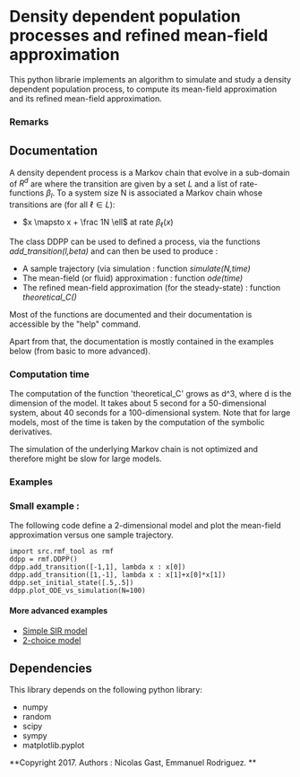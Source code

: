 
# Density dependent population processes and refined mean-field approximation


This python librarie implements an algorithm to simulate and study a
density dependent population process, to compute its mean-field
approximation and its refined mean-field approximation.

### Remarks




## Documentation

A density dependent process is a Markov chain that evolve in a sub-domain of $R^d$ are where the transition are given by a set $L$ and a list of rate-functions $\beta_l$. To a system size N is associated a Markov chain whose transitions are (for all $\ell\in L$):

* $x \mapsto x + \frac 1N \ell$ at rate $\beta_\ell(x)$

The class DDPP can be used to defined a process, via the functions *add_transition(l,beta)* and can then be used to produce :

* A sample trajectory (via simulation : function *simulate(N,time)*
* The mean-field (or fluid) approximation : function *ode(time)*
* The refined mean-field approximation (for the steady-state) : function *theoretical_C()*

Most of the functions are documented and their documentation is
accessible by the "help" command.

Apart from that, the documentation is mostly contained in the examples
below (from basic to more advanced). 

### Computation time

The computation of the function 'theoretical_C' grows as d^3, where d is the dimension of the model. It takes about 5 second for a 50-dimensional system, about 40 seconds for a 100-dimensional system. Note that for large models, most of the time is taken by the computation of the symbolic derivatives. 

The simulation of the underlying Markov chain is not optimized and therefore might be slow for large models. 

### Examples

### Small example :
The following code define a 2-dimensional model and plot the mean-field approximation versus one sample trajectory.

```
import src.rmf_tool as rmf
ddpp = rmf.DDPP()
ddpp.add_transition([-1,1], lambda x : x[0])
ddpp.add_transition([1,-1], lambda x : x[1]+x[0]*x[1])
ddpp.set_initial_state([.5,.5])
ddpp.plot_ODE_vs_simulation(N=100)
```

#### More advanced examples

* [Simple SIR model](BasicExample_SIR.ipynb)
* [2-choice model](Example_2choice.ipynb) 

## Dependencies

This library depends on the following python library:

* numpy
* random
* scipy
* sympy 
* matplotlib.pyplot

**Copyright 2017. Authors : Nicolas Gast, Emmanuel Rodriguez. **
